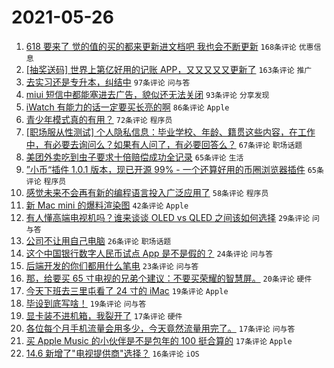 # 2021-05-26

1. [618 要来了 觉的值的买的都来更新进文档吧 我也会不断更新](https://www.v2ex.com/t/779230) `168条评论` `优惠信息`
1. [[抽奖送码] 世界上第亿好用的记账 APP，又又又又又更新了](https://www.v2ex.com/t/779316) `163条评论` `推广`
1. [去实习还是专升本，纠结中](https://www.v2ex.com/t/779282) `97条评论` `问与答`
1. [miui 短信中都能塞进去广告，貌似还无法关闭](https://www.v2ex.com/t/779241) `93条评论` `分享发现`
1. [iWatch 有能力的话一定要买长亮的啊](https://www.v2ex.com/t/779225) `86条评论` `Apple`
1. [青少年模式真的有用？](https://www.v2ex.com/t/779330) `72条评论` `程序员`
1. [[职场服从性测试] 个人隐私信息：毕业学校、年龄、籍贯这些内容，在工作中，有必要去询问么？如果有人问了，有必要回答么？](https://www.v2ex.com/t/779300) `67条评论` `职场话题`
1. [美团外卖吃到虫子要求十倍赔偿成功全记录](https://www.v2ex.com/t/779233) `65条评论` `生活`
1. [”小币“插件 1.0.1 版本，现已开源 99% - 一个还算好用的币圈浏览器插件](https://www.v2ex.com/t/779238) `65条评论` `程序员`
1. [感觉未来不会再有新的编程语言投入广泛应用了](https://www.v2ex.com/t/779322) `58条评论` `程序员`
1. [新 Mac mini 的爆料渲染图](https://www.v2ex.com/t/779218) `42条评论` `Apple`
1. [有人懂高端电视机吗？谁来谈谈 OLED vs QLED 之间该如何选择](https://www.v2ex.com/t/779285) `29条评论` `问与答`
1. [公司不让用自己电脑](https://www.v2ex.com/t/779369) `26条评论` `职场话题`
1. [这个中国银行数字人民币试点 App 是不是假的？](https://www.v2ex.com/t/779336) `24条评论` `问与答`
1. [后端开发的你们都用什么笔电](https://www.v2ex.com/t/779375) `23条评论` `问与答`
1. [那，给要买 65 寸电视的兄弟个建议：不要买荣耀的智慧屏。](https://www.v2ex.com/t/779329) `20条评论` `硬件`
1. [今天下班去三里屯看了 24 寸的 iMac](https://www.v2ex.com/t/779433) `19条评论` `Apple`
1. [毕设到底写啥！](https://www.v2ex.com/t/779402) `19条评论` `问与答`
1. [显卡装不进机箱，我裂开了](https://www.v2ex.com/t/779452) `17条评论` `硬件`
1. [各位每个月手机流量会用多少，今天竟然流量用完了。](https://www.v2ex.com/t/779338) `17条评论` `问与答`
1. [买 Apple Music 的小伙伴是不是包年的 100 挺合算的](https://www.v2ex.com/t/779226) `17条评论` `Apple`
1. [14.6 新增了"电视提供商"选择？](https://www.v2ex.com/t/779309) `16条评论` `iOS`
